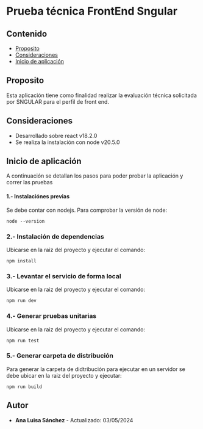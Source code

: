 # Prueba técnica FrontEnd Sngular

## Contenido

- [Proposito](#proposito)
- [Consideraciones](#consideraciones)
- [Inicio de aplicación](#inicio-de-aplicación)

## Proposito

Esta aplicación tiene como finalidad realizar la evaluación técnica solicitada por SNGULAR para el perfil de front end.

## Consideraciones

- Desarrollado sobre react v18.2.0
- Se realiza la instalación con node v20.5.0

## Inicio de aplicación

A continuación se detallan los pasos para poder probar la aplicación y correr las pruebas

#### 1.- Instalaciónes previas

Se debe contar con nodejs. Para comprobar la versión de node:

```
node --version
```

### 2.- Instalación de dependencias

Ubicarse en la raiz del proyecto y ejecutar el comando:

```
npm install
```

### 3.- Levantar el servicio de forma local

Ubicarse en la raiz del proyecto y ejecutar el comando:

```
npm run dev
```

### 4.- Generar pruebas unitarias

Ubicarse en la raiz del proyecto y ejecutar el comando:

```
npm run test
```

### 5.- Generar carpeta de distribución

Para generar la carpeta de didtribución para ejecutar en un servidor se debe ubicar en la raiz del proyecto y ejecutar:

```
npm run build
```

## Autor

- **Ana Luisa Sánchez** - Actualizado: 03/05/2024